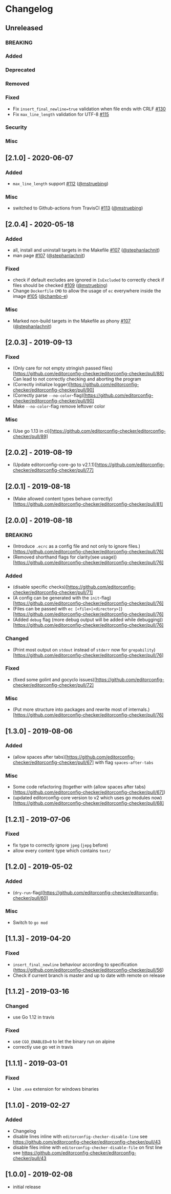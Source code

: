 # Changelog

## Unreleased
### BREAKING
### Added
### Deprecated
### Removed
### Fixed
* Fix `insert_final_newline=true` validation when file ends with CRLF [#130](https://github.com/editorconfig-checker/editorconfig-checker/pull/130)
* Fix `max_line_length` validation for UTF-8 [#115](https://github.com/editorconfig-checker/editorconfig-checker/issues/115)
### Security
### Misc

## [2.1.0] - 2020-06-07
### Added
* `max_line_length` support [#112](https://github.com/editorconfig-checker/editorconfig-checker/pull/112) ([@mstruebing](https://github.com/mstruebing))
### Misc
* switched to Github-actions from TravisCI [#113](https://github.com/editorconfig-checker/editorconfig-checker/pull/113) ([@mstruebing](https://github.com/mstruebing))

## [2.0.4] - 2020-05-18
### Added
* all, install and uninstall targets in the Makefile [#107](https://github.com/editorconfig-checker/editorconfig-checker/pull/107) ([@stephanlachnit](https://github.com/stephanlachnit))
* man page [#107](https://github.com/editorconfig-checker/editorconfig-checker/pull/107) ([@stephanlachnit](https://github.com/stephanlachnit))
### Fixed
* check if default excludes are ignored in `IsExcluded` to correctly check if files should be checked [#109](https://github.com/editorconfig-checker/editorconfig-checker/pull/108) ([@mstruebing](https://github.com/mstruebing))
* Change `Dockerfile` `CMD` to allow the usage of `ec` everywhere inside the image [#105](https://github.com/editorconfig-checker/editorconfig-checker/pull/105) ([@chambo-e](https://github.com/chambo-e))
### Misc
* Marked non-build targets in the Makefile as phony [#107](https://github.com/editorconfig-checker/editorconfig-checker/pull/107) ([@stephanlachnit](https://github.com/stephanlachnit))


## [2.0.3] - 2019-09-13
### Fixed
* (Only care for not empty stringish passed files)[https://github.com/editorconfig-checker/editorconfig-checker/pull/88]
    Can lead to not correctly checking and aborting the program
* (Correctly initialize logger)[https://github.com/editorconfig-checker/editorconfig-checker/pull/90]
* (Correctly parse `--no-color`-flag)[https://github.com/editorconfig-checker/editorconfig-checker/pull/90]
* Make `--no-color`-flag remove leftover color
### Misc
* (Use go 1.13 in ci)[https://github.com/editorconfig-checker/editorconfig-checker/pull/89]

## [2.0.2] - 2019-08-19
* (Update editorconfig-core-go to v2.1.1)[https://github.com/editorconfig-checker/editorconfig-checker/pull/77]

## [2.0.1] - 2019-08-18
* (Make allowed content types behave correctly)[https://github.com/editorconfig-checker/editorconfig-checker/pull/81]

## [2.0.0] - 2019-08-18
### BREAKING
* (Introduce `.ecrc` as a config file and not only to ignore files.)[https://github.com/editorconfig-checker/editorconfig-checker/pull/76]
* (Removed shorthand flags for clarity(see usage))[https://github.com/editorconfig-checker/editorconfig-checker/pull/76]
### Added
* (disable specific checks)[https://github.com/editorconfig-checker/editorconfig-checker/pull/71]
* (A config can be generated with the `init`-flag)[https://github.com/editorconfig-checker/editorconfig-checker/pull/76]
* (Files can be passed with `ec [<file>|<directory>]`)[https://github.com/editorconfig-checker/editorconfig-checker/pull/76]
* (Added `debug` flag (more debug output will be added while debugging))[https://github.com/editorconfig-checker/editorconfig-checker/pull/76]
### Changed
* (Print most output on `stdout` instead of `stderr` now for `grepability`)[https://github.com/editorconfig-checker/editorconfig-checker/pull/76]
### Fixed
* (fixed some golint and gocyclo issues)[https://github.com/editorconfig-checker/editorconfig-checker/pull/72]
### Misc
* (Put more structure into packages and rewrite most of internals.)[https://github.com/editorconfig-checker/editorconfig-checker/pull/76]

## [1.3.0] - 2019-08-06
### Added
* (allow spaces after tabs)[https://github.com/editorconfig-checker/editorconfig-checker/pull/67] with flag `spaces-after-tabs`
### Misc
* Some code refactoring (together with (allow spaces after tabs)[https://github.com/editorconfig-checker/editorconfig-checker/pull/67])
* (updated editorconfig-core version to v2 which uses go modules now)[https://github.com/editorconfig-checker/editorconfig-checker/pull/68]

## [1.2.1] - 2019-07-06
### Fixed
* fix type to correctly ignore `jpeg` (`jepg` before)
* allow every content type which contains `text/`

## [1.2.0] - 2019-05-02
### Added
* (`dry-run`-flag)[https://github.com/editorconfig-checker/editorconfig-checker/pull/60]
### Misc
* Switch to `go mod`

## [1.1.3] - 2019-04-20
### Fixed
* `insert_final_newline` behaviour according to specification (https://github.com/editorconfig-checker/editorconfig-checker/pull/56)
* Check if current branch is master and up to date with remote on release

## [1.1.2] - 2019-03-16
### Changed
* use Go 1.12 in travis
### Fixed
* use `CGO_ENABLED=0` to let the binary run on alpine
* correctly use go vet in travis

## [1.1.1] - 2019-03-01
### Fixed
* Use `.exe` extension for windows binaries

## [1.1.0] - 2019-02-27
### Added
* Changelog
* disable lines inline with `editorconfig-checker-disable-line` see https://github.com/editorconfig-checker/editorconfig-checker/pull/43
* disable files inline with `editorconfig-checker-disable-file` on first line see https://github.com/editorconfig-checker/editorconfig-checker/pull/43

## [1.0.0] - 2019-02-08
* initial release
